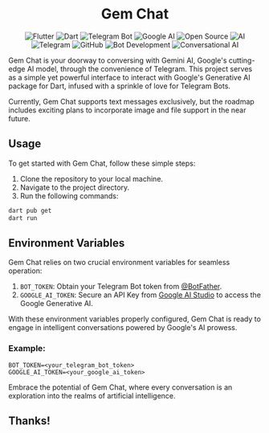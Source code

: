 <center>

# Gem Chat

![Flutter](https://img.shields.io/badge/-Flutter-02569B?style=flat&logo=flutter&logoColor=white)
![Dart](https://img.shields.io/badge/-Dart-0175C2?style=flat&logo=dart&logoColor=white)
![Telegram Bot](https://img.shields.io/badge/-Telegram-2CA5E0?style=flat&logo=telegram&logoColor=white)
![Google AI](https://img.shields.io/badge/-Google%20AI-4285F4?style=flat&logo=google&logoColor=white)
![Open Source](https://img.shields.io/badge/-Open%20Source-3DA639?style=flat&logo=github&logoColor=white)
![AI](https://img.shields.io/badge/-AI-FF5722?style=flat&logo=artificial-intelligence&logoColor=white)
![Telegram](https://img.shields.io/badge/-Telegram-0088CC?style=flat&logo=telegram&logoColor=white)
![GitHub](https://img.shields.io/badge/-GitHub-181717?style=flat&logo=github&logoColor=white)
![Bot Development](https://img.shields.io/badge/-Bot%20Development-00BFFF?style=flat&logo=robot&logoColor=white)
![Conversational AI](https://img.shields.io/badge/-Conversational%20AI-4CAF50?style=flat&logo=chat&logoColor=white)

</center>

Gem Chat is your doorway to conversing with Gemini AI, Google's cutting-edge AI model, through the convenience of Telegram. This project serves as a simple yet powerful interface to interact with Google's Generative AI package for Dart, infused with a sprinkle of love for Telegram Bots.

Currently, Gem Chat supports text messages exclusively, but the roadmap includes exciting plans to incorporate image and file support in the near future.

## Usage

To get started with Gem Chat, follow these simple steps:

1. Clone the repository to your local machine.
2. Navigate to the project directory.
3. Run the following commands:

```bash
dart pub get
dart run
```

## Environment Variables

Gem Chat relies on two crucial environment variables for seamless operation:

1. `BOT_TOKEN`: Obtain your Telegram Bot token from [@BotFather](https://telegram.me/BotFather).
2. `GOOGLE_AI_TOKEN`: Secure an API Key from [Google AI Studio](https://aistudio.google.com/app/) to access the Google Generative AI.

With these environment variables properly configured, Gem Chat is ready to engage in intelligent conversations powered by Google's AI prowess.

### Example:
```
BOT_TOKEN=<your_telegram_bot_token>
GOOGLE_AI_TOKEN=<your_google_ai_token>
```

Embrace the potential of Gem Chat, where every conversation is an exploration into the realms of artificial intelligence.

## Thanks!